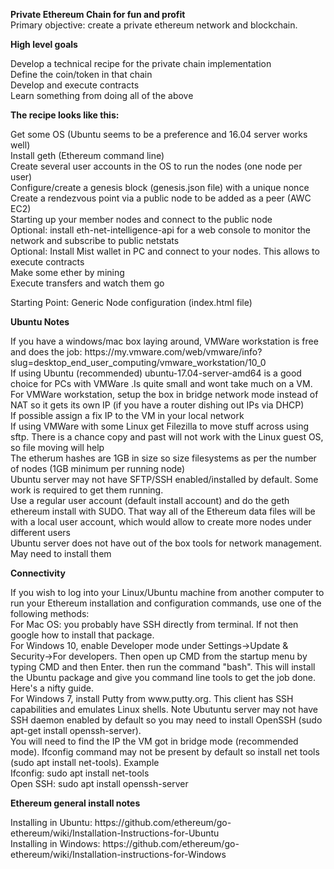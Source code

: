 
<head>
</head>

<p><span class="auto-style1"><strong>Private Ethereum Chain for fun and profit</strong></span><br>
Primary objective: create a private ethereum network and blockchain.</p>
<p><strong>High level goals</strong></p>
<p class="auto-style2">Develop a technical recipe for the private chain 
implementation<br>Define the coin/token in that chain<br>Develop and execute 
contracts<br>Learn something from doing all of the above<br></p>
<p><strong>The recipe looks like this:</strong></p>
<p class="auto-style2">Get some OS (Ubuntu seems to be a preference and 16.04 
server works well)<br>Install geth (Ethereum command line)<br>Create several 
user accounts in the OS to run the nodes (one node per user)<br>Configure/create 
a genesis block (genesis.json file) with a unique nonce<br>Create a rendezvous 
point via a public node to be added as a peer (AWC EC2) <br>Starting up your 
member nodes and connect to the public node <br>Optional: install 
eth-net-intelligence-api for a web console to monitor the network and subscribe 
to public netstats<br>Optional: Install Mist wallet in PC and connect to your 
nodes. This allows to execute contracts<br>Make some ether by mining<br>Execute 
transfers and watch them go</p>
<p class="auto-style2">Starting Point: Generic Node configuration (index.html 
file)<br></p>
<p><strong>Ubuntu Notes</strong></p>
<p class="auto-style2">If you have a windows/mac box laying around, VMWare 
workstation is free and does the job: 
https://my.vmware.com/web/vmware/info?slug=desktop_end_user_computing/vmware_workstation/10_0
<br>If using Ubuntu (recommended) ubuntu-17.04-server-amd64 is a good choice for 
PCs with VMWare .Is quite small and wont take much on a VM.<br>For VMWare 
workstation, setup the box in bridge network mode instead of NAT so it gets its 
own IP (if you have a router dishing out IPs via DHCP)<br>If possible assign a 
fix IP to the VM in your local network<br>If using VMWare with some Linux get 
Filezilla to move stuff across using sftp. There is a chance copy and past will 
not work with the Linux guest OS, so file moving will help<br>The etherum hashes 
are 1GB in size so size filesystems as per the number of nodes (1GB minimum per 
running node)<br>Ubuntu server may not have SFTP/SSH enabled/installed by 
default. Some work is required to get them running.<br>Use a regular user 
account (default install account) and do the geth ethereum install with SUDO. 
That way all of the Ethereum data files will be with a local user account, which 
would allow to create more nodes under different users<br>Ubuntu server does not 
have out of the box tools for network management. May need to install them</p>
<p><strong>Connectivity</strong></p>
<p class="auto-style2">If you wish to log into your Linux/Ubuntu machine from 
another computer to run your Ethereum installation and configuration commands, 
use one of the following methods: <br>For Mac OS: you probably have SSH directly 
from terminal. If not then google how to install that package.<br>For Windows 
10, enable Developer mode under Settings-&gt;Update &amp; Security-&gt;For developers. 
Then open up CMD from the startup menu by typing CMD and then Enter. then run 
the command &quot;bash&quot;. This will install the Ubuntu package and give you command 
line tools to get the job done. Here's a nifty guide.<br>For Windows 7, install 
Putty from www.putty.org. This client has SSH capabilities and emulates Linux 
shells. Note Ubutuntu server may not have SSH daemon enabled by default so you 
may need to install OpenSSH (sudo apt-get install openssh-server). <br>You will 
need to find the IP the VM got in bridge mode (recommended mode). Ifconfig 
command may not be present by default so install net tools (sudo apt install 
net-tools). Example<br>Ifconfig: sudo apt install net-tools<br>Open SSH: sudo 
apt install openssh-server<br></p>
<p><strong>Ethereum general install notes</strong></p>
<p class="auto-style2">Installing in Ubuntu: 
https://github.com/ethereum/go-ethereum/wiki/Installation-Instructions-for-Ubuntu
<br>Installing in Windows: 
https://github.com/ethereum/go-ethereum/wiki/Installation-instructions-for-Windows</p>
